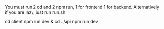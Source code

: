 You must run 2 cd and 2 npm run, 1 for frontend 1 for backend.
Alternatively if you are lazy, just run run.sh

cd client
npm run dev &
cd ../api
npm run dev
